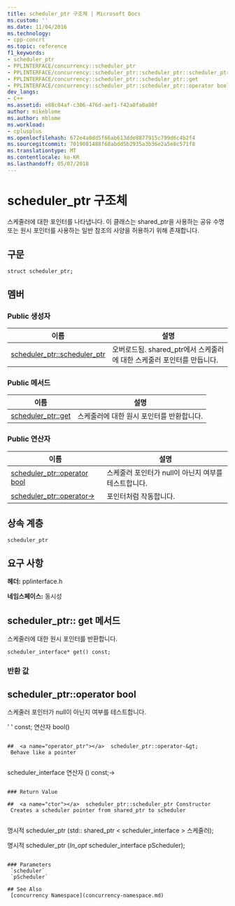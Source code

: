 ```yaml
---
title: scheduler_ptr 구조체 | Microsoft Docs
ms.custom: ''
ms.date: 11/04/2016
ms.technology:
- cpp-concrt
ms.topic: reference
f1_keywords:
- scheduler_ptr
- PPLINTERFACE/concurrency::scheduler_ptr
- PPLINTERFACE/concurrency::scheduler_ptr::scheduler_ptr::scheduler_ptr
- PPLINTERFACE/concurrency::scheduler_ptr::scheduler_ptr::get
- PPLINTERFACE/concurrency::scheduler_ptr::scheduler_ptr::operator bool
dev_langs:
- C++
ms.assetid: e88c84af-c306-476d-aef1-f42a0fa0a80f
author: mikeblome
ms.author: mblome
ms.workload:
- cplusplus
ms.openlocfilehash: 672e4a0dd5f66ab613dde8877915c799d6c4b2f4
ms.sourcegitcommit: 7019081488f68abdd5b2935a3b36e2a5e8c571f8
ms.translationtype: MT
ms.contentlocale: ko-KR
ms.lasthandoff: 05/07/2018
---
```

# <a name="schedulerptr-structure"></a>scheduler_ptr 구조체
스케줄러에 대한 포인터를 나타냅니다. 이 클래스는 shared_ptr을 사용하는 공유 수명 또는 원시 포인터를 사용하는 일반 참조의 사양을 허용하기 위해 존재합니다.  
  
## <a name="syntax"></a>구문  
  
```
struct scheduler_ptr;
```  
  
## <a name="members"></a>멤버  
  
### <a name="public-constructors"></a>Public 생성자  
  
|이름|설명|  
|----------|-----------------|  
|[scheduler_ptr::scheduler_ptr](#ctor)|오버로드됨. shared_ptr에서 스케줄러에 대한 스케줄러 포인터를 만듭니다.|  
  
### <a name="public-methods"></a>Public 메서드  
  
|이름|설명|  
|----------|-----------------|  
|[scheduler_ptr::get](#get)|스케줄러에 대한 원시 포인터를 반환합니다.|  
  
### <a name="public-operators"></a>Public 연산자  
  
|이름|설명|  
|----------|-----------------|  
|[scheduler_ptr::operator bool](#operator_bool)|스케줄러 포인터가 null이 아닌지 여부를 테스트합니다.|  
|[scheduler_ptr::operator-&gt;](#operator_ptr)|포인터처럼 작동합니다.|  
  
## <a name="inheritance-hierarchy"></a>상속 계층  
 `scheduler_ptr`  
  
## <a name="requirements"></a>요구 사항  
 **헤더:** pplinterface.h  
  
 **네임스페이스:** 동시성  
  
##  <a name="get"></a>  scheduler_ptr:: get 메서드  
 스케줄러에 대한 원시 포인터를 반환합니다.  
  
```
scheduler_interface* get() const;
```  
  
### <a name="return-value"></a>반환 값  
  
##  <a name="operator_bool"></a>  scheduler_ptr::operator bool   
 스케줄러 포인터가 null이 아닌지 여부를 테스트합니다.  
  
' ' const; 연산자 bool()
```  
  
##  <a name="operator_ptr"></a>  scheduler_ptr::operator-&gt;   
 Behave like a pointer  
  
```
scheduler_interface 연산자 () const;->
```  
  
### Return Value  
  
##  <a name="ctor"></a>  scheduler_ptr::scheduler_ptr Constructor  
 Creates a scheduler pointer from shared_ptr to scheduler  
  
```
명시적 scheduler_ptr (std:: shared_ptr < scheduler_interface > 스케줄러);

명시적 scheduler_ptr (_In_opt_ scheduler_interface pScheduler);
```  
  
### Parameters  
 `scheduler`  
 `pScheduler`  
  
## See Also  
 [concurrency Namespace](concurrency-namespace.md)
